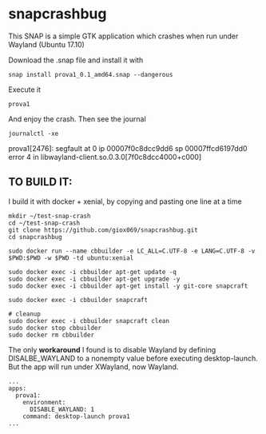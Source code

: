 # snapcrashbug

This SNAP is a simple GTK application which crashes when run under Wayland (Ubuntu 17.10)

Download the .snap file and install it with
```
snap install prova1_0.1_amd64.snap --dangerous
```
Execute it
```
prova1
```
And enjoy the crash.
Then see the journal
```
journalctl -xe
```
 prova1[2476]: segfault at 0 ip 00007f0c8dcc9dd6 sp 00007ffcd6197dd0 error 4 in libwayland-client.so.0.3.0[7f0c8dcc4000+c000]


## TO BUILD IT:

I build it with docker + xenial, by copying and pasting one line at a time

```
mkdir ~/test-snap-crash
cd ~/test-snap-crash
git clone https://github.com/giox069/snapcrashbug.git
cd snapcrashbug

sudo docker run --name cbbuilder -e LC_ALL=C.UTF-8 -e LANG=C.UTF-8 -v $PWD:$PWD -w $PWD -td ubuntu:xenial

sudo docker exec -i cbbuilder apt-get update -q
sudo docker exec -i cbbuilder apt-get upgrade -y
sudo docker exec -i cbbuilder apt-get install -y git-core snapcraft

sudo docker exec -i cbbuilder snapcraft

# cleanup
sudo docker exec -i cbbuilder snapcraft clean
sudo docker stop cbbuilder
sudo docker rm cbbuilder
```

The only **workaround** I found is to disable Wayland by defining DISALBE_WAYLAND to
a nonempty value before executing desktop-launch.
But the app will run under XWayland, now Wayland.

```
...
apps:
  prova1:
    environment:
      DISABLE_WAYLAND: 1
    command: desktop-launch prova1
...
```

